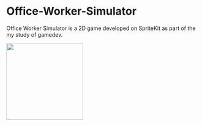 # Office-Worker-Simulator

Office Worker Simulator is a 2D game developed on SpriteKit as part of the my study of gamedev.

<img src="https://user-images.githubusercontent.com/22852361/234931529-3e47bb34-8c26-4009-b9b5-839da47c6b36.png" width="200">

